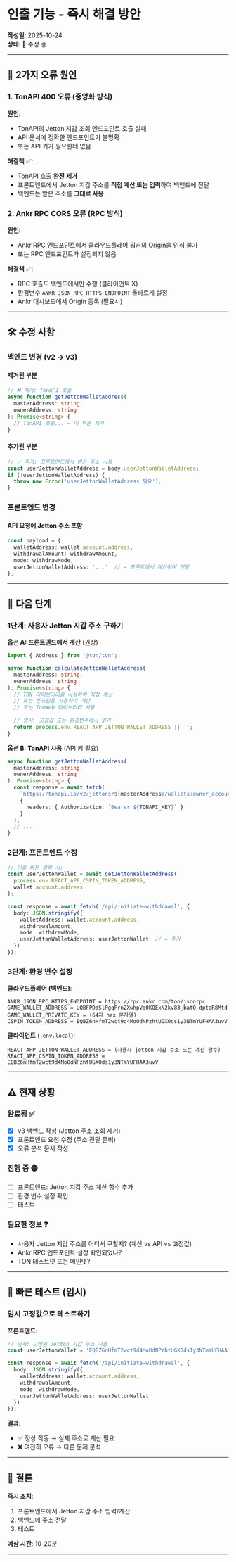 # 인출 기능 - 즉시 해결 방안

**작성일**: 2025-10-24  
**상태**: 🔧 수정 중

---

## 🔴 2가지 오류 원인

### 1. TonAPI 400 오류 (중앙화 방식)

**원인**:
- TonAPI의 Jetton 지갑 조회 엔드포인트 호출 실패
- API 문서에 정확한 엔드포인트가 불명확
- 또는 API 키가 필요한데 없음

**해결책** ✅:
- TonAPI 호출 **완전 제거**
- 프론트엔드에서 Jetton 지갑 주소를 **직접 계산 또는 입력**하여 백엔드에 전달
- 백엔드는 받은 주소를 **그대로 사용**

### 2. Ankr RPC CORS 오류 (RPC 방식)

**원인**:
- Ankr RPC 엔드포인트에서 클라우드플레어 워커의 Origin을 인식 불가
- 또는 RPC 엔드포인트가 설정되지 않음

**해결책** ✅:
- RPC 호출도 백엔드에서만 수행 (클라이언트 X)
- 환경변수 `ANKR_JSON_RPC_HTTPS_ENDPOINT` 올바르게 설정
- Ankr 대시보드에서 Origin 등록 (필요시)

---

## 🛠️ 수정 사항

### 백엔드 변경 (v2 → v3)

#### 제거된 부분
```typescript
// ❌ 제거: TonAPI 호출
async function getJettonWalletAddress(
  masterAddress: string,
  ownerAddress: string
): Promise<string> {
  // TonAPI 호출... ← 이 부분 제거
}
```

#### 추가된 부분
```typescript
// ✅ 추가: 프론트엔드에서 받은 주소 사용
const userJettonWalletAddress = body.userJettonWalletAddress;
if (!userJettonWalletAddress) {
  throw new Error('userJettonWalletAddress 필요');
}
```

### 프론트엔드 변경

#### API 요청에 Jetton 주소 포함

```typescript
const payload = {
  walletAddress: wallet.account.address,
  withdrawalAmount: withdrawAmount,
  mode: withdrawMode,
  userJettonWalletAddress: '...'  // ← 프론트에서 계산하여 전달
};
```

---

## 🚀 다음 단계

### 1단계: 사용자 Jetton 지갑 주소 구하기

**옵션 A: 프론트엔드에서 계산** (권장)

```typescript
import { Address } from '@ton/ton';

async function calculateJettonWalletAddress(
  masterAddress: string,
  ownerAddress: string
): Promise<string> {
  // TON 라이브러리를 사용하여 직접 계산
  // 또는 톤스킬을 사용하여 계산
  // 또는 TonWeb 라이브러리 사용
  
  // 임시: 고정값 또는 환경변수에서 읽기
  return process.env.REACT_APP_JETTON_WALLET_ADDRESS || '';
}
```

**옵션 B: TonAPI 사용** (API 키 필요)

```typescript
async function getJettonWalletAddress(
  masterAddress: string,
  ownerAddress: string
): Promise<string> {
  const response = await fetch(
    `https://tonapi.io/v2/jettons/${masterAddress}/wallets?owner_account=${ownerAddress}`,
    {
      headers: { Authorization: `Bearer ${TONAPI_KEY}` }
    }
  );
  // ...
}
```

### 2단계: 프론트엔드 수정

```typescript
// 인출 버튼 클릭 시:
const userJettonWallet = await getJettonWalletAddress(
  process.env.REACT_APP_CSPIN_TOKEN_ADDRESS,
  wallet.account.address
);

const response = await fetch('/api/initiate-withdrawal', {
  body: JSON.stringify({
    walletAddress: wallet.account.address,
    withdrawalAmount,
    mode: withdrawMode,
    userJettonWalletAddress: userJettonWallet  // ← 추가
  })
});
```

### 3단계: 환경 변수 설정

**클라우드플레어 (백엔드)**:
```
ANKR_JSON_RPC_HTTPS_ENDPOINT = https://rpc.ankr.com/ton/jsonrpc
GAME_WALLET_ADDRESS = UQBFPDdSlPgqPrn2XwhpVq0KQExN2kv83_batQ-dptaR8Mtd
GAME_WALLET_PRIVATE_KEY = (64자 hex 문자열)
CSPIN_TOKEN_ADDRESS = EQBZ6nHfmT2wct9d4MoOdNPzhtUGXOds1y3NTmYUFHAA3uvV
```

**클라이언트** (`.env.local`):
```
REACT_APP_JETTON_WALLET_ADDRESS = (사용자 jetton 지갑 주소 또는 계산 함수)
REACT_APP_CSPIN_TOKEN_ADDRESS = EQBZ6nHfmT2wct9d4MoOdNPzhtUGXOds1y3NTmYUFHAA3uvV
```

---

## ⚠️ 현재 상황

### 완료됨 ✅
- [x] v3 백엔드 작성 (Jetton 주소 조회 제거)
- [x] 프론트엔드 요청 수정 (주소 전달 준비)
- [x] 오류 분석 문서 작성

### 진행 중 🟡
- [ ] 프론트엔드: Jetton 지갑 주소 계산 함수 추가
- [ ] 환경 변수 설정 확인
- [ ] 테스트

### 필요한 정보 ❓
- 사용자 Jetton 지갑 주소를 어디서 구할지? (계산 vs API vs 고정값)
- Ankr RPC 엔드포인트 설정 확인되었나?
- TON 테스트넷 또는 메인넷?

---

## 🎯 빠른 테스트 (임시)

### 임시 고정값으로 테스트하기

**프론트엔드**:
```typescript
// 임시: 고정된 Jetton 지갑 주소 사용
const userJettonWallet = 'EQBZ6nHfmT2wct9d4MoOdNPzhtUGXOds1y3NTmYUFHAA3uvV';

const response = await fetch('/api/initiate-withdrawal', {
  body: JSON.stringify({
    walletAddress: wallet.account.address,
    withdrawalAmount,
    mode: withdrawMode,
    userJettonWalletAddress: userJettonWallet
  })
});
```

**결과**:
- ✅ 정상 작동 → 실제 주소로 계산 필요
- ❌ 여전히 오류 → 다른 문제 분석

---

## 📌 결론

**즉시 조치**:
1. 프론트엔드에서 Jetton 지갑 주소 입력/계산
2. 백엔드에 주소 전달
3. 테스트

**예상 시간**: 10-20분

---
